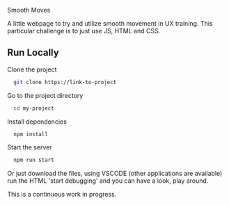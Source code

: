 
Smooth Moves

A little webpage to try and utilize smooth movement in UX training.
This particular challenge is to just use JS, HTML and CSS.


## Run Locally

Clone the project

```bash
  git clone https://link-to-project
```

Go to the project directory

```bash
  cd my-project
```

Install dependencies

```bash
  npm install
```

Start the server

```bash
  npm run start
```

Or just download the files, using VSCODE (other applications are available) run the HTML 'start debugging'  and you can have a look, play around.

This is a continuous work in progress.